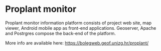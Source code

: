 # Proplant monitor
Proplant monitor information platform consists of project web site, map viewer, Android mobile app as front-end applications. Geoserver, Apache and Postrgres compose the back-end of the platform.

More info are available here: https://bolegweb.geof.unizg.hr/proplant/
